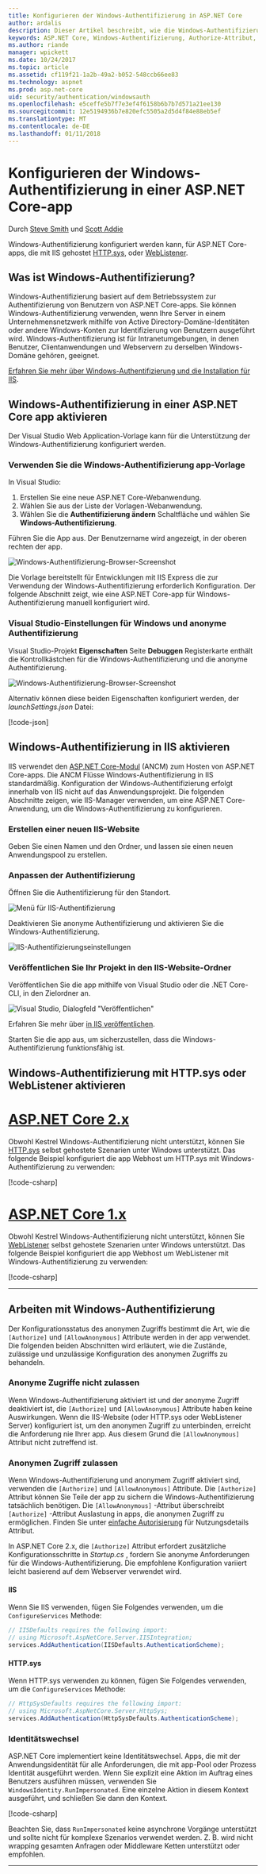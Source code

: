 ```yaml
---
title: Konfigurieren der Windows-Authentifizierung in ASP.NET Core
author: ardalis
description: Dieser Artikel beschreibt, wie die Windows-Authentifizierung in ASP.NET Core mit IIS Express, IIS, HTTP.sys und WebListener konfiguriert.
keywords: ASP.NET Core, Windows-Authentifizierung, Authorize-Attribut, AllowAnonymous-Attribut
ms.author: riande
manager: wpickett
ms.date: 10/24/2017
ms.topic: article
ms.assetid: cf119f21-1a2b-49a2-b052-548ccb66ee83
ms.technology: aspnet
ms.prod: asp.net-core
uid: security/authentication/windowsauth
ms.openlocfilehash: e5ceffe5b7f7e3ef4f6158b6b7b7d571a21ee130
ms.sourcegitcommit: 12e5194936b7e820efc5505a2d5d4f84e88eb5ef
ms.translationtype: MT
ms.contentlocale: de-DE
ms.lasthandoff: 01/11/2018
---
```

# <a name="configure-windows-authentication-in-an-aspnet-core-app"></a>Konfigurieren der Windows-Authentifizierung in einer ASP.NET Core-app

Durch [Steve Smith](https://ardalis.com) und [Scott Addie](https://twitter.com/Scott_Addie)

Windows-Authentifizierung konfiguriert werden kann, für ASP.NET Core-apps, die mit IIS gehostet [HTTP.sys](xref:fundamentals/servers/httpsys), oder [WebListener](xref:fundamentals/servers/weblistener).

## <a name="what-is-windows-authentication"></a>Was ist Windows-Authentifizierung?

Windows-Authentifizierung basiert auf dem Betriebssystem zur Authentifizierung von Benutzern von ASP.NET Core-apps. Sie können Windows-Authentifizierung verwenden, wenn Ihre Server in einem Unternehmensnetzwerk mithilfe von Active Directory-Domäne-Identitäten oder andere Windows-Konten zur Identifizierung von Benutzern ausgeführt wird. Windows-Authentifizierung ist für Intranetumgebungen, in denen Benutzer, Clientanwendungen und Webservern zu derselben Windows-Domäne gehören, geeignet.

[Erfahren Sie mehr über Windows-Authentifizierung und die Installation für IIS](https://docs.microsoft.com/iis/configuration/system.webServer/security/authentication/windowsAuthentication/).

## <a name="enable-windows-authentication-in-an-aspnet-core-app"></a>Windows-Authentifizierung in einer ASP.NET Core app aktivieren

Der Visual Studio Web Application-Vorlage kann für die Unterstützung der Windows-Authentifizierung konfiguriert werden.

### <a name="use-the-windows-authentication-app-template"></a>Verwenden Sie die Windows-Authentifizierung app-Vorlage

In Visual Studio:
1. Erstellen Sie eine neue ASP.NET Core-Webanwendung. 
1. Wählen Sie aus der Liste der Vorlagen-Webanwendung.
1. Wählen Sie die **Authentifizierung ändern** Schaltfläche und wählen Sie **Windows-Authentifizierung**. 

Führen Sie die App aus. Der Benutzername wird angezeigt, in der oberen rechten der app.

![Windows-Authentifizierung-Browser-Screenshot](windowsauth/_static/browser-screenshot.png)

Die Vorlage bereitstellt für Entwicklungen mit IIS Express die zur Verwendung der Windows-Authentifizierung erforderlich Konfiguration. Der folgende Abschnitt zeigt, wie eine ASP.NET Core-app für Windows-Authentifizierung manuell konfiguriert wird.

### <a name="visual-studio-settings-for-windows-and-anonymous-authentication"></a>Visual Studio-Einstellungen für Windows und anonyme Authentifizierung

Visual Studio-Projekt **Eigenschaften** Seite **Debuggen** Registerkarte enthält die Kontrollkästchen für die Windows-Authentifizierung und die anonyme Authentifizierung.

![Windows-Authentifizierung-Browser-Screenshot](windowsauth/_static/vs-auth-property-menu.png)

Alternativ können diese beiden Eigenschaften konfiguriert werden, der *launchSettings.json* Datei:

[!code-json[](windowsauth/sample/launchSettings.json?highlight=3-4)]

## <a name="enable-windows-authentication-with-iis"></a>Windows-Authentifizierung in IIS aktivieren

IIS verwendet den [ASP.NET Core-Modul](xref:fundamentals/servers/aspnet-core-module) (ANCM) zum Hosten von ASP.NET Core-apps. Die ANCM Flüsse Windows-Authentifizierung in IIS standardmäßig. Konfiguration der Windows-Authentifizierung erfolgt innerhalb von IIS nicht auf das Anwendungsprojekt. Die folgenden Abschnitte zeigen, wie IIS-Manager verwenden, um eine ASP.NET Core-Anwendung, um die Windows-Authentifizierung zu konfigurieren.

### <a name="create-a-new-iis-site"></a>Erstellen einer neuen IIS-Website

Geben Sie einen Namen und den Ordner, und lassen sie einen neuen Anwendungspool zu erstellen.

### <a name="customize-authentication"></a>Anpassen der Authentifizierung

Öffnen Sie die Authentifizierung für den Standort.

![Menü für IIS-Authentifizierung](windowsauth/_static/iis-authentication-menu.png)

Deaktivieren Sie anonyme Authentifizierung und aktivieren Sie die Windows-Authentifizierung.

![IIS-Authentifizierungseinstellungen](windowsauth/_static/iis-auth-settings.png)

### <a name="publish-your-project-to-the-iis-site-folder"></a>Veröffentlichen Sie Ihr Projekt in den IIS-Website-Ordner

Veröffentlichen Sie die app mithilfe von Visual Studio oder die .NET Core-CLI, in den Zielordner an.

![Visual Studio, Dialogfeld "Veröffentlichen"](windowsauth/_static/vs-publish-app.png)

Erfahren Sie mehr über [in IIS veröffentlichen](xref:host-and-deploy/iis/index).

Starten Sie die app aus, um sicherzustellen, dass die Windows-Authentifizierung funktionsfähig ist.

## <a name="enable-windows-authentication-with-httpsys-or-weblistener"></a>Windows-Authentifizierung mit HTTP.sys oder WebListener aktivieren

# <a name="aspnet-core-2xtabaspnetcore2x"></a>[ASP.NET Core 2.x](#tab/aspnetcore2x)

Obwohl Kestrel Windows-Authentifizierung nicht unterstützt, können Sie [HTTP.sys](xref:fundamentals/servers/httpsys) selbst gehostete Szenarien unter Windows unterstützt. Das folgende Beispiel konfiguriert die app Webhost um HTTP.sys mit Windows-Authentifizierung zu verwenden:

[!code-csharp[](windowsauth/sample/Program2x.cs?highlight=9-14)]

# <a name="aspnet-core-1xtabaspnetcore1x"></a>[ASP.NET Core 1.x](#tab/aspnetcore1x)

Obwohl Kestrel Windows-Authentifizierung nicht unterstützt, können Sie [WebListener](xref:fundamentals/servers/weblistener) selbst gehostete Szenarien unter Windows unterstützt. Das folgende Beispiel konfiguriert die app Webhost um WebListener mit Windows-Authentifizierung zu verwenden:

[!code-csharp[](windowsauth/sample/Program1x.cs?highlight=6-11)]

---

## <a name="work-with-windows-authentication"></a>Arbeiten mit Windows-Authentifizierung

Der Konfigurationsstatus des anonymen Zugriffs bestimmt die Art, wie die `[Authorize]` und `[AllowAnonymous]` Attribute werden in der app verwendet. Die folgenden beiden Abschnitten wird erläutert, wie die Zustände, zulässige und unzulässige Konfiguration des anonymen Zugriffs zu behandeln.

### <a name="disallow-anonymous-access"></a>Anonyme Zugriffe nicht zulassen

Wenn Windows-Authentifizierung aktiviert ist und der anonyme Zugriff deaktiviert ist, die `[Authorize]` und `[AllowAnonymous]` Attribute haben keine Auswirkungen. Wenn die IIS-Website (oder HTTP.sys oder WebListener Server) konfiguriert ist, um den anonymen Zugriff zu unterbinden, erreicht die Anforderung nie Ihrer app. Aus diesem Grund die `[AllowAnonymous]` Attribut nicht zutreffend ist.

### <a name="allow-anonymous-access"></a>Anonymen Zugriff zulassen

Wenn Windows-Authentifizierung und anonymem Zugriff aktiviert sind, verwenden die `[Authorize]` und `[AllowAnonymous]` Attribute. Die `[Authorize]` Attribut können Sie Teile der app zu sichern die Windows-Authentifizierung tatsächlich benötigen. Die `[AllowAnonymous]` -Attribut überschreibt `[Authorize]` -Attribut Auslastung in apps, die anonymen Zugriff zu ermöglichen. Finden Sie unter [einfache Autorisierung](xref:security/authorization/simple) für Nutzungsdetails Attribut.

In ASP.NET Core 2.x, die `[Authorize]` Attribut erfordert zusätzliche Konfigurationsschritte in *Startup.cs* , fordern Sie anonyme Anforderungen für die Windows-Authentifizierung. Die empfohlene Konfiguration variiert leicht basierend auf dem Webserver verwendet wird.

#### <a name="iis"></a>IIS

Wenn Sie IIS verwenden, fügen Sie Folgendes verwenden, um die `ConfigureServices` Methode: 

```csharp
// IISDefaults requires the following import:
// using Microsoft.AspNetCore.Server.IISIntegration;
services.AddAuthentication(IISDefaults.AuthenticationScheme);
```

#### <a name="httpsys"></a>HTTP.sys

Wenn HTTP.sys verwenden zu können, fügen Sie Folgendes verwenden, um die `ConfigureServices` Methode:

```csharp
// HttpSysDefaults requires the following import:
// using Microsoft.AspNetCore.Server.HttpSys;
services.AddAuthentication(HttpSysDefaults.AuthenticationScheme);
```

### <a name="impersonation"></a>Identitätswechsel

ASP.NET Core implementiert keine Identitätswechsel. Apps, die mit der Anwendungsidentität für alle Anforderungen, die mit app-Pool oder Prozess Identität ausgeführt werden. Wenn Sie explizit eine Aktion im Auftrag eines Benutzers ausführen müssen, verwenden Sie `WindowsIdentity.RunImpersonated`. Eine einzelne Aktion in diesem Kontext ausgeführt, und schließen Sie dann den Kontext.

[!code-csharp[](windowsauth/sample/Startup.cs?name=snippet_Impersonate&highlight=10-18)]

Beachten Sie, dass `RunImpersonated` keine asynchrone Vorgänge unterstützt und sollte nicht für komplexe Szenarios verwendet werden. Z. B. wird nicht wrapping gesamten Anfragen oder Middleware Ketten unterstützt oder empfohlen.

---
